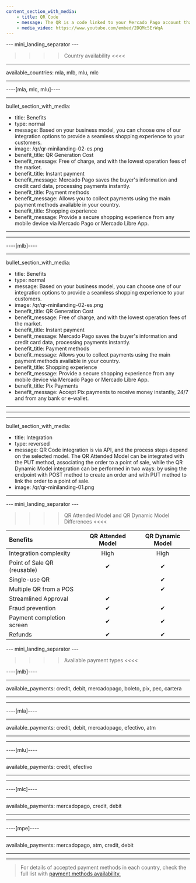 ```yaml
---
content_section_with_media:
    - title: QR Code
    - message: The QR is a code linked to your Mercado Pago account that allows you to receive payments in a simple, fast and secure way. To receive payments with QR in your business, you can print the code and showcase it in a visible spot or display it on your mobile device, and charge from Mercado Pago App.
    - media_video: https://www.youtube.com/embed/2DQMc5ErWqA
---
```


--- mini_landing_separator ---

>>>> Country availability <<<<
---
available_countries: mla, mlb, mlu, mlc

---

----[mla, mlc, mlu]----

---
bullet_section_with_media: 
 - title: Benefits
 - type: normal
 - message: Based on your business model, you can choose one of our integration options to provide a seamless shopping experience to your customers.
 - image: /qr/qr-minilanding-02-es.png
 - benefit_title: QR Generation Cost
 - benefit_message: Free of charge, and with the lowest operation fees of the market.
 - benefit_title: Instant payment
 - benefit_message: Mercado Pago saves the buyer's information and credit card data, processing payments instantly.
 - benefit_title: Payment methods
 - benefit_message: Allows you to collect payments using the main payment methods available in your country.
 - benefit_title: Shopping experience
 - benefit_message: Provide a secure shopping experience from any mobile device via Mercado Pago or Mercado Libre App.
---

------------
----[mlb]----

---
bullet_section_with_media: 
 - title: Benefits
 - type: normal
 - message: Based on your business model, you can choose one of our integration options to provide a seamless shopping experience to your customers.
 - image: /qr/qr-minilanding-02-es.png
 - benefit_title: QR Generation Cost
 - benefit_message: Free of charge, and with the lowest operation fees of the market.
 - benefit_title: Instant payment
 - benefit_message: Mercado Pago saves the buyer's information and credit card data, processing payments instantly.
 - benefit_title: Payment methods
 - benefit_message: Allows you to collect payments using the main payment methods available in your country.
 - benefit_title: Shopping experience
 - benefit_message: Provide a secure shopping experience from any mobile device via Mercado Pago or Mercado Libre App.
 - benefit_title: Pix Payments
 - benefit_message: Accept Pix payments to receive money instantly, 24/7 and from any bank or e-wallet.
---
------------

---
bullet_section_with_media:
  - title: Integration
  - type: reversed
  - message: QR Code integration is via API, and the process steps depend on the selected model. The QR Attended Model can be integrated with the PUT method, associating the order to a point of sale, while the QR Dynamic Model integration can be performed in two ways: by using the endpoint with POST method to create an order and with PUT method to link the order to a point of sale.
  - image: /qr/qr-minilanding-01.png
---

--- mini_landing_separator ---

>>>> QR Attended Model and QR Dynamic Model Differences <<<<

| Benefits | QR Attended Model | QR Dynamic Model |
| :--- | :---: | :---: |
| Integration complexity| High | High |
| Point of Sale QR (reusable)| ✔ | ✔ |
| Single-use QR |    | ✔ |
| Multiple QR from a POS|    | ✔ |
| Streamlined Approval | ✔ |   |
| Fraud prevention  | ✔ | ✔ |
| Payment completion screen | ✔ | ✔  |
| Refunds | ✔ | ✔ |

--- mini_landing_separator ---

>>>> Available payment types <<<<

----[mlb]----

---
available_payments: credit, debit, mercadopago, boleto, pix, pec, cartera

---
------------
----[mla]---- 

---
available_payments: credit, debit, mercadopago, efectivo, atm

----
------------
----[mlu]---- 

---
available_payments: credit, efectivo

----
------------
----[mlc]---- 

---
available_payments: mercadopago, credit, debit

----
------------
----[mpe]---- 

---
available_payments: mercadopago, atm, credit, debit

----
------------

> For details of accepted payment methods in each country, check the full list with [payment methods availability.](/developers/en/docs/sales-processing/payment-methods)
